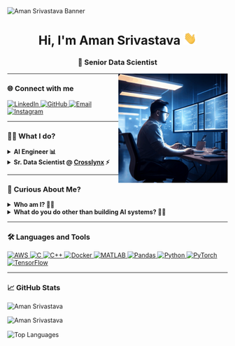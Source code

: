 <img src="https://github.com/ashutosh1919/ashutosh1919/blob/master/linkedin_banner.png" alt="Aman Srivastava Banner" />

<h1 align="center">Hi, I'm Aman Srivastava <img src="https://raw.githubusercontent.com/ABSphreak/ABSphreak/master/gifs/Hi.gif" width="30px" height="30px"></h1>
<h3 align="center">
  <strong>🎯 Senior Data Scientist</strong>
</h3>

<img align="right" alt="Coding" width="250" src="https://github.com/Azacus1/Azacus1/blob/main/DS.gif">

---

### 🌐 **Connect with me**
<p align="left">
  <a href="https://www.linkedin.com/in/aman-srivastava-5b1068153" target="_blank">
    <img src="https://img.shields.io/badge/LinkedIn-0A66C2?style=for-the-badge&logo=linkedin&logoColor=white" alt="LinkedIn">
  </a>
  <a href="https://github.com/Azacus1" target="_blank">
    <img src="https://img.shields.io/badge/GitHub-181717?style=for-the-badge&logo=github&logoColor=white" alt="GitHub">
  </a>
  <a href="mailto:aman_srivastava14@outlook.com" target="_blank">
    <img src="https://img.shields.io/badge/Email-D14836?style=for-the-badge&logo=gmail&logoColor=white" alt="Email">
  </a>
  <a href="https://www.instagram.com/cosmic_chiller" target="_blank">
    <img src="https://img.shields.io/badge/Instagram-E4405F?style=for-the-badge&logo=instagram&logoColor=white" alt="Instagram">
  </a>
</p>

---

### 👨‍💻 **What I do?**
<details>
<summary><strong>AI Engineer 📊</strong></summary>
<ul>
  <li><a href="https://github.com/Azacus1/AI_Agent-for-Metering">AI AGENT FOR METERING</a></li>
  <li><a href="https://github.com/Azacus1/Modelling-for-sin-wave-function">ANOMALY DETECTION</a></li>
  <li>Many more on and out of GitHub...</li>
</ul>
</details>

<details>
<summary><strong>Sr. Data Scientist @ <a href="https://crosslynxus.com/">Crosslynx</a> ⚡</strong></summary>
<ul>
  <li>Developing AI solutions for High Impedance Fault Detection in electricity systems and deploying AI agents to enhance detection efficiency.</li>
  <li>Designing sophisticated AI algorithms for Electricity Theft Detection, leveraging advanced Time Series Analysis and Anomaly Detection techniques.</li>
</ul>
</details>

---

### 🤔 **Curious About Me?**
<details>
<summary><strong>Who am I? 👨‍💻</strong></summary>
<pre>
I am a passionate professional dedicated to building end-to-end solutions that deliver impactful, scalable, and sustainable 
social and technical systems.
My name reflects my core qualities:
A: Adaptive and always eager to learn
M: Motivated to solve real-world problems
A: Analytical thinker with a creative approach
N: Nurturing meaningful collaborations and growth
</pre>
</details>

<details>
<summary><strong>What do you do other than building AI systems? 💁‍♂️</strong></summary>
<ul>    
<li>I am highly skilled in music, particularly in singing, and often spend my time exploring and perfecting my vocal techniques.</li>
<li>I also teach singing to help others discover and develop their musical abilities.</li>  
</ul>
</details>

---

### 🛠️ **Languages and Tools**
<p align="left">
  <a href="https://aws.amazon.com" target="_blank">
    <img src="https://img.shields.io/badge/AWS-232F3E?style=for-the-badge&logo=amazon-aws&logoColor=white" alt="AWS">
  </a>
  <a href="https://www.cprogramming.com/" target="_blank">
    <img src="https://img.shields.io/badge/C-00599C?style=for-the-badge&logo=c&logoColor=white" alt="C">
  </a>
  <a href="https://www.w3schools.com/cpp/" target="_blank">
    <img src="https://img.shields.io/badge/C++-00599C?style=for-the-badge&logo=c%2B%2B&logoColor=white" alt="C++">
  </a>
  <a href="https://www.docker.com/" target="_blank">
    <img src="https://img.shields.io/badge/Docker-2496ED?style=for-the-badge&logo=docker&logoColor=white" alt="Docker">
  </a>
  <a href="https://www.mathworks.com/" target="_blank">
    <img src="https://img.shields.io/badge/Matlab-0076A8?style=for-the-badge&logo=mathworks&logoColor=white" alt="MATLAB">
  </a>
  <a href="https://pandas.pydata.org/" target="_blank">
    <img src="https://img.shields.io/badge/Pandas-150458?style=for-the-badge&logo=pandas&logoColor=white" alt="Pandas">
  </a>
  <a href="https://www.python.org" target="_blank">
    <img src="https://img.shields.io/badge/Python-3776AB?style=for-the-badge&logo=python&logoColor=white" alt="Python">
  </a>
  <a href="https://pytorch.org/" target="_blank">
    <img src="https://img.shields.io/badge/PyTorch-EE4C2C?style=for-the-badge&logo=pytorch&logoColor=white" alt="PyTorch">
  </a>
  <a href="https://www.tensorflow.org" target="_blank">
    <img src="https://img.shields.io/badge/TensorFlow-FF6F00?style=for-the-badge&logo=tensorflow&logoColor=white" alt="TensorFlow">
  </a>
</p>

---

### 📈 **GitHub Stats**
<p>
  <img align="center" src="https://github-readme-stats.vercel.app/api?username=Azacus1&show_icons=true&locale=en&theme=dark" alt="Aman Srivastava" />
</p>
<p>
  <img align="center" src="https://github-readme-streak-stats.herokuapp.com/?user=Azacus1&theme=dark" alt="Aman Srivastava" />
</p>
<p>
  <img align="center" src="https://github-readme-stats.vercel.app/api/top-langs?username=Azacus1&show_icons=true&locale=en&layout=compact&theme=dark" alt="Top Languages" />
</p>
